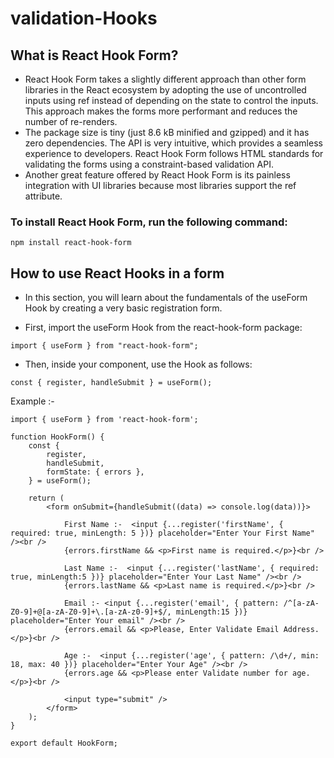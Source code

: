# validation-Hooks

## What is React Hook Form?

- React Hook Form takes a slightly different approach than other form libraries in the React ecosystem by adopting the use of uncontrolled inputs using ref instead of depending on the state to control the inputs. This approach makes the forms more performant and reduces the number of re-renders.
- The package size is tiny (just 8.6 kB minified and gzipped) and it has zero dependencies. The API is very intuitive, which provides a seamless experience to developers. React Hook Form follows HTML standards for validating the forms using a constraint-based validation API.
- Another great feature offered by React Hook Form is its painless integration with UI libraries because most libraries support the ref attribute.

### To install React Hook Form, run the following command:
```
npm install react-hook-form
```
## How to use React Hooks in a form 

- In this section, you will learn about the fundamentals of the useForm Hook by creating a very basic registration form.

- First, import the useForm Hook from the react-hook-form package:
```
import { useForm } from "react-hook-form";
```
- Then, inside your component, use the Hook as follows:
```
const { register, handleSubmit } = useForm();
```

Example :- 
```
import { useForm } from 'react-hook-form';

function HookForm() {
    const {
        register,
        handleSubmit,
        formState: { errors },
    } = useForm();

    return (
        <form onSubmit={handleSubmit((data) => console.log(data))}>

            First Name :-  <input {...register('firstName', { required: true, minLength: 5 })} placeholder="Enter Your First Name" /><br />
            {errors.firstName && <p>First name is required.</p>}<br />

            Last Name :-  <input {...register('lastName', { required: true, minLength:5 })} placeholder="Enter Your Last Name" /><br />
            {errors.lastName && <p>Last name is required.</p>}<br />

            Email :- <input {...register('email', { pattern: /^[a-zA-Z0-9]+@[a-zA-Z0-9]+\.[a-zA-z0-9]+$/, minLength:15 })} placeholder="Enter Your email" /><br />
            {errors.email && <p>Please, Enter Validate Email Address.</p>}<br />

            Age :-  <input {...register('age', { pattern: /\d+/, min: 18, max: 40 })} placeholder="Enter Your Age" /><br />
            {errors.age && <p>Please enter Validate number for age.</p>}<br />

            <input type="submit" />
        </form>
    );
}

export default HookForm;
```

